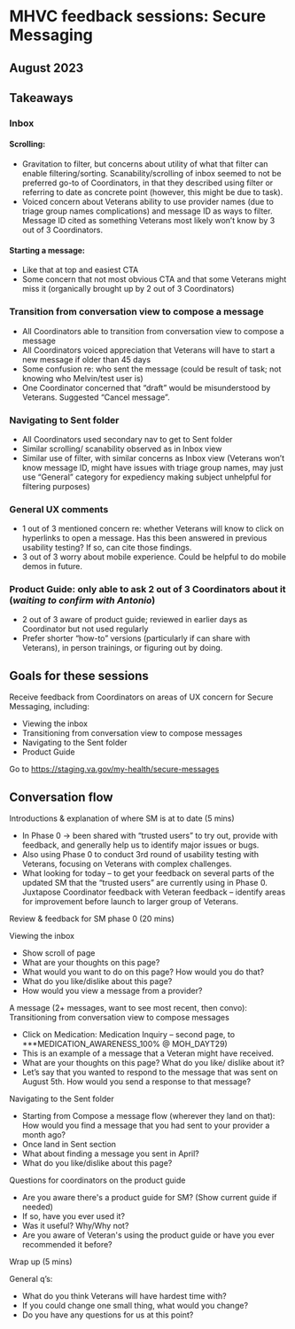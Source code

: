 # MHVC feedback sessions: Secure Messaging 
## August 2023 

## Takeaways  

### Inbox  

#### Scrolling:  
- Gravitation to filter, but concerns about utility of what that filter can enable filtering/sorting. Scanability/scrolling of inbox seemed to not be preferred go-to of Coordinators, in that they described using filter or referring to date as concrete point (however, this might be due to task).
- Voiced concern about Veterans ability to use provider names (due to triage group names complications) and message ID as ways to filter. Message ID cited as something Veterans most likely won’t know by 3 out of 3 Coordinators.  

#### Starting a message:
- Like that at top and easiest CTA
- Some concern that not most obvious CTA and that some Veterans might miss it (organically brought up by 2 out of 3 Coordinators) 

### Transition from conversation view to compose a message 
- All Coordinators able to transition from conversation view to compose a message
- All Coordinators voiced appreciation that Veterans will have to start a new message if older than 45 days
- Some confusion re: who sent the message (could be result of task; not knowing who Melvin/test user is)
- One Coordinator concerned that “draft” would be misunderstood by Veterans. Suggested “Cancel message”.  

### Navigating to Sent folder 
- All Coordinators used secondary nav to get to Sent folder
- Similar scrolling/ scanability observed as in Inbox view
- Similar use of filter, with similar concerns as Inbox view (Veterans won’t know message ID, might have issues with triage group names, may just use “General” category for expediency making subject unhelpful for filtering purposes) 

### General UX comments 
- 1 out of 3 mentioned concern re: whether Veterans will know to click on hyperlinks to open a message. Has this been answered in previous usability testing? If so, can cite those findings.
- 3 out of 3 worry about mobile experience. Could be helpful to do mobile demos in future.  

### Product Guide: only able to ask 2 out of 3 Coordinators about it (_waiting to confirm with Antonio_) 
- 2 out of 3 aware of product guide; reviewed in earlier days as Coordinator but not used regularly
- Prefer shorter “how-to” versions (particularly if can share with Veterans), in person trainings, or figuring out by doing.  

 

## Goals for these sessions
Receive feedback from Coordinators on areas of UX concern for Secure Messaging, including:  
- Viewing the inbox
- Transitioning from conversation view to compose messages
- Navigating to the Sent folder
- Product Guide 

Go to https://staging.va.gov/my-health/secure-messages  

## Conversation flow

Introductions & explanation of where SM is at to date (5 mins) 
- In Phase 0 -> been shared with “trusted users” to try out, provide with feedback, and generally help us to identify major issues or bugs.
- Also using Phase 0 to conduct 3rd round of usability testing with Veterans, focusing on Veterans with complex challenges.
- What looking for today – to get your feedback on several parts of the updated SM that the “trusted users” are currently using in Phase 0. Juxtapose Coordinator feedback with Veteran feedback – identify areas for improvement before launch to larger group of Veterans.  

Review & feedback for SM phase 0 (20 mins) 

Viewing the inbox 
- Show scroll of page
- What are your thoughts on this page?
- What would you want to do on this page? How would you do that?
- What do you like/dislike about this page?
- How would you view a message from a provider?  

A message (2+ messages, want to see most recent, then convo): Transitioning from conversation view to compose messages 
- Click on Medication: Medication Inquiry – second page, to ***MEDICATION_AWARENESS_100% @ MOH_DAYT29)
- This is an example of a message that a Veteran might have received.
- What are your thoughts on this page? What do you like/ dislike about it?
- Let’s say that you wanted to respond to the message that was sent on August 5th. How would you send a response to that message?  

Navigating to the Sent folder 
- Starting from Compose a message flow (wherever they land on that): How would you find a message that you had sent to your provider a month ago?
- Once land in Sent section
- What about finding a message you sent in April?
- What do you like/dislike about this page?  

Questions for coordinators on the product guide
- Are you aware there's a product guide for SM? (Show current guide if needed)
- If so, have you ever used it?
- Was it useful? Why/Why not?
- Are you aware of Veteran's using the product guide or have you ever recommended it before? 

Wrap up (5 mins) 

General q’s:  
- What do you think Veterans will have hardest time with?
- If you could change one small thing, what would you change?
- Do you have any questions for us at this point?  

 
